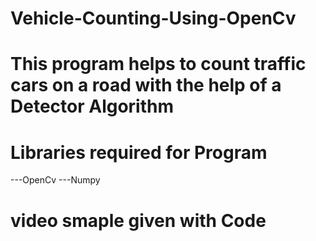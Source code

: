 # Vehicle-Counting-Using-OpenCv
# This program helps to count traffic cars on a road with the help of a Detector Algorithm
# Libraries required for Program
---OpenCv
---Numpy
# video smaple given with Code 
